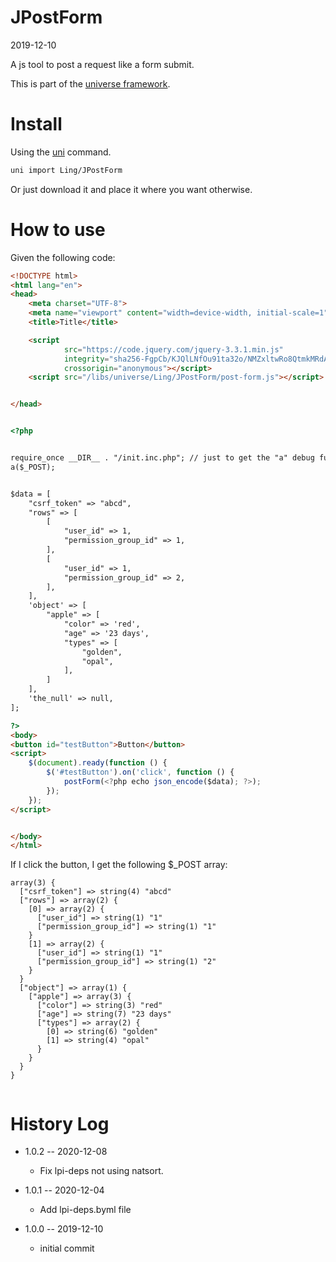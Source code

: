 JPostForm
===========
2019-12-10



A js tool to post a request like a form submit.


This is part of the [universe framework](https://github.com/karayabin/universe-snapshot).


Install
==========
Using the [uni](https://github.com/lingtalfi/universe-naive-importer) command.
```bash
uni import Ling/JPostForm
```

Or just download it and place it where you want otherwise.



How to use
===========


Given the following code:

```html
<!DOCTYPE html>
<html lang="en">
<head>
    <meta charset="UTF-8">
    <meta name="viewport" content="width=device-width, initial-scale=1">
    <title>Title</title>

    <script
            src="https://code.jquery.com/jquery-3.3.1.min.js"
            integrity="sha256-FgpCb/KJQlLNfOu91ta32o/NMZxltwRo8QtmkMRdAu8="
            crossorigin="anonymous"></script>
    <script src="/libs/universe/Ling/JPostForm/post-form.js"></script>


</head>


<?php


require_once __DIR__ . "/init.inc.php"; // just to get the "a" debug function
a($_POST);


$data = [
    "csrf_token" => "abcd",
    "rows" => [
        [
            "user_id" => 1,
            "permission_group_id" => 1,
        ],
        [
            "user_id" => 1,
            "permission_group_id" => 2,
        ],
    ],
    'object' => [
        "apple" => [
            "color" => 'red',
            "age" => '23 days',
            "types" => [
                "golden",
                "opal",
            ],
        ]
    ],
    'the_null' => null,
];

?>
<body>
<button id="testButton">Button</button>
<script>
    $(document).ready(function () {
        $('#testButton').on('click', function () {
            postForm(<?php echo json_encode($data); ?>);
        });
    });
</script>


</body>
</html>
```

If I click the button, I get the following $_POST array:


```text
array(3) {
  ["csrf_token"] => string(4) "abcd"
  ["rows"] => array(2) {
    [0] => array(2) {
      ["user_id"] => string(1) "1"
      ["permission_group_id"] => string(1) "1"
    }
    [1] => array(2) {
      ["user_id"] => string(1) "1"
      ["permission_group_id"] => string(1) "2"
    }
  }
  ["object"] => array(1) {
    ["apple"] => array(3) {
      ["color"] => string(3) "red"
      ["age"] => string(7) "23 days"
      ["types"] => array(2) {
        [0] => string(6) "golden"
        [1] => string(4) "opal"
      }
    }
  }
}


```






History Log
=============

- 1.0.2 -- 2020-12-08

    - Fix lpi-deps not using natsort.

- 1.0.1 -- 2020-12-04

    - Add lpi-deps.byml file

- 1.0.0 -- 2019-12-10

    - initial commit